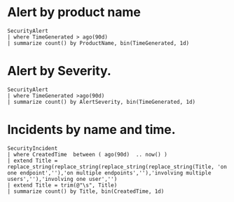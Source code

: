 # Alert by product name
```kql
SecurityAlert 
| where TimeGenerated > ago(90d) 
| summarize count() by ProductName, bin(TimeGenerated, 1d)
```  

# Alert by Severity. 
```kql
SecurityAlert 
| where TimeGenerated >ago(90d) 
| summarize count() by AlertSeverity, bin(TimeGenerated, 1d)
```

# Incidents by name and time. 
```kql
SecurityIncident 
| where CreatedTime  between ( ago(90d)  .. now() ) 
| extend Title = replace_string(replace_string(replace_string(replace_string(Title, 'on one endpoint',''),'on multiple endpoints',''),'involving multiple users',''),'involving one user','') 
| extend Title = trim(@"\s", Title) 
| summarize count() by Title, bin(CreatedTime, 1d)
```
 

 
